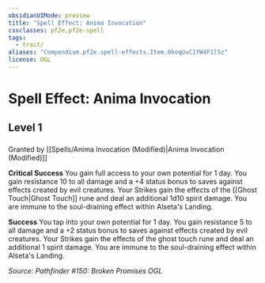 ```yaml
---
obsidianUIMode: preview
title: "Spell Effect: Anima Invocation"
cssclasses: pf2e,pf2e-spell
tags:
  - trait/
aliases: "Compendium.pf2e.spell-effects.Item.0koqUuC1YW4F1l5z"
license: OGL
---
```

# Spell Effect: Anima Invocation
## Level 1
### 






Granted by [[Spells/Anima Invocation (Modified)|Anima Invocation (Modified)]]

**Critical Success** You gain full access to your own potential for 1 day. You gain resistance 10 to all damage and a +4 status bonus to saves against effects created by evil creatures. Your Strikes gain the effects of the [[Ghost Touch|Ghost Touch]] rune and deal an additional 1d10 spirit damage. You are immune to the soul-draining effect within Alseta's Landing.

**Success** You tap into your own potential for 1 day. You gain resistance 5 to all damage and a +2 status bonus to saves against effects created by evil creatures. Your Strikes gain the effects of the ghost touch rune and deal an additional 1 spirit damage. You are immune to the soul-draining effect within Alseta's Landing.

*Source: Pathfinder #150: Broken Promises*
*OGL*
